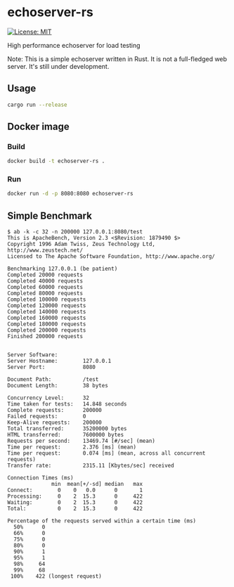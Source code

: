 # echoserver-rs
[![License: MIT](https://img.shields.io/badge/License-MIT-yellow.svg)](https://opensource.org/licenses/MIT)

High performance echoserver for load testing

Note: This is a simple echoserver written in Rust. It is not a full-fledged web server. It's still under development.

## Usage
```bash
cargo run --release
```

## Docker image

### Build
```bash
docker build -t echoserver-rs . 
```

### Run
```bash
docker run -d -p 8080:8080 echoserver-rs
```

## Simple Benchmark

```
$ ab -k -c 32 -n 200000 127.0.0.1:8080/test
This is ApacheBench, Version 2.3 <$Revision: 1879490 $>
Copyright 1996 Adam Twiss, Zeus Technology Ltd, http://www.zeustech.net/
Licensed to The Apache Software Foundation, http://www.apache.org/

Benchmarking 127.0.0.1 (be patient)
Completed 20000 requests
Completed 40000 requests
Completed 60000 requests
Completed 80000 requests
Completed 100000 requests
Completed 120000 requests
Completed 140000 requests
Completed 160000 requests
Completed 180000 requests
Completed 200000 requests
Finished 200000 requests


Server Software:        
Server Hostname:        127.0.0.1
Server Port:            8080

Document Path:          /test
Document Length:        38 bytes

Concurrency Level:      32
Time taken for tests:   14.848 seconds
Complete requests:      200000
Failed requests:        0
Keep-Alive requests:    200000
Total transferred:      35200000 bytes
HTML transferred:       7600000 bytes
Requests per second:    13469.74 [#/sec] (mean)
Time per request:       2.376 [ms] (mean)
Time per request:       0.074 [ms] (mean, across all concurrent requests)
Transfer rate:          2315.11 [Kbytes/sec] received

Connection Times (ms)
              min  mean[+/-sd] median   max
Connect:        0    0   0.0      0       1
Processing:     0    2  15.3      0     422
Waiting:        0    2  15.3      0     422
Total:          0    2  15.3      0     422

Percentage of the requests served within a certain time (ms)
  50%      0
  66%      0
  75%      0
  80%      0
  90%      1
  95%      1
  98%     64
  99%     68
 100%    422 (longest request)
 ```
